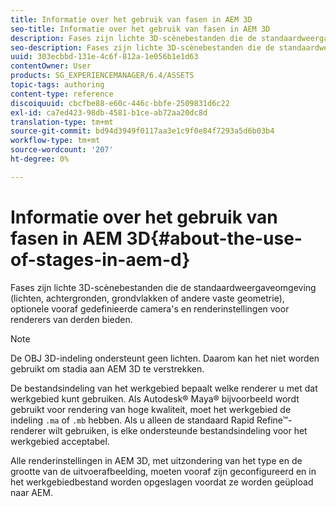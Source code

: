 ```yaml
---
title: Informatie over het gebruik van fasen in AEM 3D
seo-title: Informatie over het gebruik van fasen in AEM 3D
description: Fases zijn lichte 3D-scènebestanden die de standaardweergaveomgeving (lichten, achtergronden, grondvlakken of andere vaste geometrie), optionele vooraf gedefinieerde camera's en renderinstellingen voor renderers van derden bieden.
seo-description: Fases zijn lichte 3D-scènebestanden die de standaardweergaveomgeving (lichten, achtergronden, grondvlakken of andere vaste geometrie), optionele vooraf gedefinieerde camera's en renderinstellingen voor renderers van derden bieden.
uuid: 303ecbbd-131e-4c6f-812a-1e056b1e1d63
contentOwner: User
products: SG_EXPERIENCEMANAGER/6.4/ASSETS
topic-tags: authoring
content-type: reference
discoiquuid: cbcfbe88-e60c-446c-bbfe-2509831d6c22
exl-id: ca7ed423-98db-4581-b1ce-ab72aa20dc8d
translation-type: tm+mt
source-git-commit: bd94d3949f0117aa3e1c9f0e84f7293a5d6b03b4
workflow-type: tm+mt
source-wordcount: '207'
ht-degree: 0%

---
```


# Informatie over het gebruik van fasen in AEM 3D{#about-the-use-of-stages-in-aem-d}

Fases zijn lichte 3D-scènebestanden die de standaardweergaveomgeving (lichten, achtergronden, grondvlakken of andere vaste geometrie), optionele vooraf gedefinieerde camera&#39;s en renderinstellingen voor renderers van derden bieden.

>[!NOTE]
>
>De OBJ 3D-indeling ondersteunt geen lichten. Daarom kan het niet worden gebruikt om stadia aan AEM 3D te verstrekken.

De bestandsindeling van het werkgebied bepaalt welke renderer u met dat werkgebied kunt gebruiken. Als Autodesk® Maya® bijvoorbeeld wordt gebruikt voor rendering van hoge kwaliteit, moet het werkgebied de indeling `.ma` of `.mb` hebben. Als u alleen de standaard Rapid Refine™-renderer wilt gebruiken, is elke ondersteunde bestandsindeling voor het werkgebied acceptabel.

Alle renderinstellingen in AEM 3D, met uitzondering van het type en de grootte van de uitvoerafbeelding, moeten vooraf zijn geconfigureerd en in het werkgebiedbestand worden opgeslagen voordat ze worden geüpload naar AEM.

